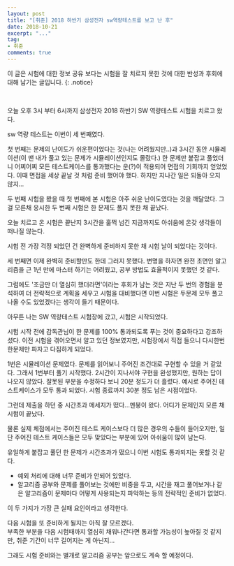 ```yaml
---
layout: post
title: "[취준] 2018 하반기 삼성전자 sw역량테스트를 보고 난 후"
date: 2018-10-21
excerpt: "..."
tag:
- 취준
comments: true
---
```


이 글은 시험에 대한 정보 공유 보다는
시험을 잘 치르지 못한 것에 대한 반성과 후회에 대해 남기는 글입니다.
{: .notice}

<br/>

오늘 오후 3시 부터 6시까지 삼성전자 2018 하반기 SW 역량테스트 시험을 치르고 왔다.

sw 역량 테스트는 이번이 세 번째였다.  

첫 번째는 문제의 난이도가 쉬운편이었다는 것(나는 어려웠지만..)과 3시간 동안 시뮬레이션(이 땐 내가 풀고 있는 문제가 시뮬레이션인지도 몰랐다.) 한 문제만 붙잡고 풀었더니 어찌어찌 모든 테스트케이스를 통과했다는 운(?)이 적용되어 면접의 기회까지 얻었었다. 이때 면접을 세상 끝날 것 처럼 준비 했어야 했다. 하지만 지나간 일은 되돌아 오지 않지...  


두 번째 시험을 봤을 때 첫 번째에 본 시험은 아주 쉬운 난이도였다는 것을 깨달았다. 그걸 모른채 응시한 두 번째 시험은 한 문제도 풀지 못한 채 끝났다.  

오늘 치르고 온 시험은 끝난지 3시간을 훌쩍 넘긴 지금까지도 아쉬움에 온갖 생각들이 떠나질 않는다.  

시험 전 가장 걱정 되었던 건 완벽하게 준비하지 못한 채 시험 날이 되었다는 것이다.  

세 번째면 이제 완벽히 준비할만도 한데 그러지 못했다. 변명을 하자면 완전 초면인 알고리즘을 근 1년 만에 마스터 하기는 어려웠고, 공부 방법도 효율적이지 못했던 것 같다.  

그럼에도 '조금만 더 열심히 했더라면'이라는 후회가 남는 것은 지난 두 번의 경험을 분석하여 더 전략적으로 계획을 세우고 시험을 대비했다면 이번 시험은 두문제 모두 풀고 나올 수도 있었겠다는 생각이 들기 때문이다.  


아무튼 나는 SW 역량테스트 시험장에 갔고, 시험은 시작되었다.

시험 시작 전에 감독관님이 한 문제를 100% 통과되도록 푸는 것이 중요하다고 강조하셨다.
이전 시험을 겪어오면서 알고 있던 정보였지만, 시험장에서 직접 들으니 다시한번 한문제만 파자고 다짐하게 되었다.

1번은 시뮬레이션 문제였다.
문제를 읽어보니 주어진 조건대로 구현할 수 있을 거 같았다. 그래서 1번부터 풀기 시작했다.
2시간이 지나서야 구현을 완성했지만, 원하는 답이 나오지 않았다.
잘못된 부분을 수정하다 보니 20분 정도가 더 흘렀다.
예시로 주어진 테스트케이스가 모두 통과 되었다. 시험 종료까지 30분 정도 남은 시점이었다.  

그런데 제출을 하던 중 시간초과 메세지가 떴다...멘붕이 왔다.
어디가 문제인지 모른 채 시험이 끝났다.  

물론 실제 체점에서는 주어진 테스트 케이스보다 더 많은 경우의 수들이 들어오지만, 일단 주어진 테스트 케이스들은 모두 맞았다는 부분에 있어 아쉬움이 많이 남는다.  


유일하게 붙잡고 풀던 한 문제가 시간초과가 떴으니 이번 시험도 통과되지는 못할 것 같다.  


- 예외 처리에 대해 너무 준비가 안되어 있었다.
- 알고리즘 공부와 문제를 풀어보는 것에만 비중을 두고, 시간을 재고 풀어보거나 같은 알고리즘이 문제마다 어떻게 사용되는지 파악하는 등의 전략적인 준비가 없었다.  

이 두 가지가 가장 큰 실패 요인이라고 생각한다.  

다음 시험을 또 준비하게 될지는 아직 잘 모르겠다.  
부족한 부분을 다음 시험때까지 열심히 채워나간다면 통과할 가능성이 높아질 것 같지만, 취준 기간이 너무 길어지는 게 아닌지...  

그래도 시험 준비와는 별개로 알고리즘 공부는 앞으로도 계속 할 예정이다.
